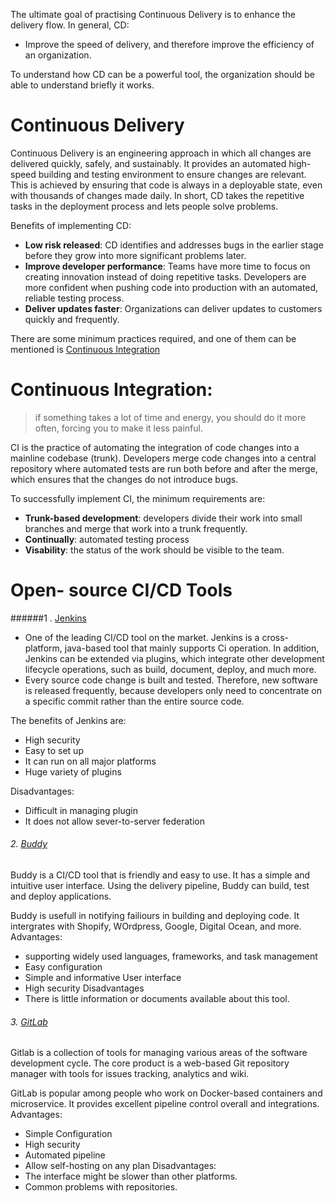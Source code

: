 
The ultimate goal of practising Continuous Delivery is to enhance the delivery flow. In general, CD:

-	Improve the speed of delivery, and therefore improve the efficiency of an organization.

To understand how CD can be a powerful tool, the organization should be able to understand briefly it works.

# Continuous Delivery 
Continuous Delivery is an engineering approach in which all changes are delivered quickly, safely, and sustainably. It provides an automated high-speed building and testing environment to ensure changes are relevant. This is achieved by ensuring that code is always in a deployable state, even with thousands of changes made daily. In short, CD takes the repetitive tasks in the deployment process and lets people solve problems.

Benefits of implementing CD:
-	**Low risk released**: CD identifies and addresses bugs in the earlier stage before they grow into more significant problems later. 
-	**Improve developer performance**: Teams have more time to focus on creating innovation instead of doing repetitive tasks. Developers are more confident when pushing code into production with an automated, reliable testing process.
-	**Deliver updates faster**: Organizations can deliver updates to customers quickly and frequently.

There are some minimum practices required, and one of them can be mentioned is [Continuous Integration](https://github.com/LeeVo2408/README.md/blob/main/README.md#continuous-integration) 

# Continuous Integration:

>if something takes a lot of time and energy, you should do it more often, forcing you to make it less painful. 

CI is the practice of automating the integration of code changes into a mainline codebase (trunk). Developers merge code changes into a central repository where automated tests are run both before and after the merge, which ensures that the changes do not introduce bugs. 

To successfully implement CI, the minimum requirements are: 

-	**Trunk-based development**: developers divide their work into small branches and merge that work into a trunk frequently.
-	**Continually**: automated testing process
-	**Visability**: the status of the work should be visible to the team.

# Open- source CI/CD Tools
######1 . [Jenkins](https://www.jenkins.io/)
- One of the leading CI/CD tool on the market. Jenkins is a cross-platform, java-based tool that mainly supports Ci operation. In addition, Jenkins can be extended via plugins, which integrate other development lifecycle operations, such as build, document, deploy, and much more.
-	Every source code change is built and tested. Therefore, new software is released frequently, because developers only need to concentrate on a specific commit rather than the entire source code. 

The benefits of Jenkins are:
-	High security
-	Easy to set up 
-	It can run on all major platforms
-	Huge variety of plugins  

Disadvantages: 
-	Difficult in managing plugin
-	It does not allow sever-to-server federation 

###### 2.	[Buddy](https://buddy.works/)
Buddy is a CI/CD tool that is friendly and easy to use. It has a simple and intuitive user interface. Using the delivery pipeline, Buddy can build, test and deploy applications.

Buddy is usefull in notifying failiours in building and deploying code. It intergrates with Shopify, WOrdpress, Google, Digital Ocean, and more.
Advantages: 
-	supporting widely used languages, frameworks, and task management 
-	Easy configuration 
-	Simple and informative User interface
-	High security 
Disadvantages
-	There is little information or documents available about this tool.

###### 3.	[GitLab](https://gitlab.com/users/sign_in)
Gitlab is a collection of tools for managing various areas of the software development cycle. The core product is a web-based Git repository manager with tools for issues tracking, analytics and wiki.

GitLab is popular among people who work on Docker-based containers and microservice. It provides excellent pipeline control overall and integrations.
Advantages:
-	Simple Configuration 
-	High security
-	Automated pipeline 
-	Allow self-hosting on any plan 
Disadvantages:
-	The interface might be slower than other platforms.
-	Common problems with repositories.



